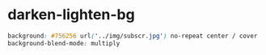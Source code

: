 # darken-lighten-bg

```css
background: #756256 url('../img/subscr.jpg') no-repeat center / cover
background-blend-mode: multiply
```
